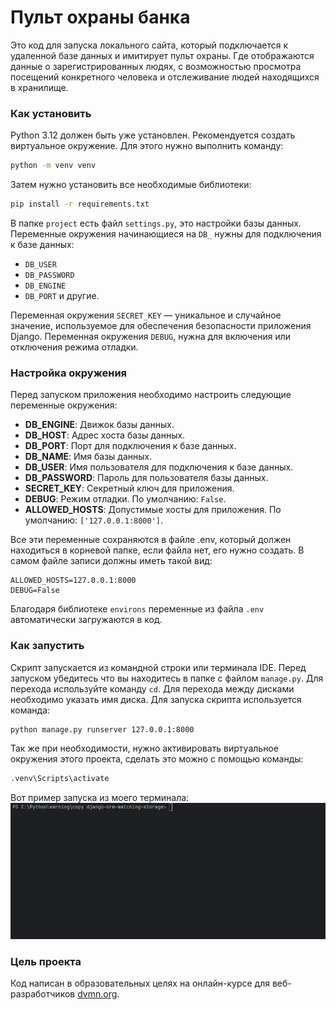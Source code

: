 # Пульт охраны банка

Это код для запуска локального сайта, который подключается к удаленной базе данных и 
имитирует пульт охраны. Где отображаются данные о зарегистрированных людях, с 
возможностью просмотра посещений конкретного человека и отслеживание людей
находящихся в хранилище. 

### Как установить

Python 3.12 должен быть уже установлен.
Рекомендуется создать виртуальное окружение. Для этого нужно выполнить команду:
```bash
python -m venv venv
```
Затем нужно установить все необходимые библиотеки:
```bash
pip install -r requirements.txt
``` 
В папке `project` есть файл `settings.py`, это настройки базы данных.\
Переменные окружения начинающиеся на `DB_` нужны для подключения к базе данных:
- `DB_USER` 
- `DB_PASSWORD`
- `DB_ENGINE`
- `DB_PORT` и другие.

Переменная окружения `SECRET_KEY` — уникальное и случайное значение, используемое для обеспечения 
безопасности приложения Django. Переменная окружения `DEBUG`, нужна для включения или отключения режима отладки.

### Настройка окружения

Перед запуском приложения необходимо настроить следующие переменные окружения:

- **DB_ENGINE**: Движок базы данных. 
- **DB_HOST**: Адрес хоста базы данных. 
- **DB_PORT**: Порт для подключения к базе данных.
- **DB_NAME**: Имя базы данных.
- **DB_USER**: Имя пользователя для подключения к базе данных.
- **DB_PASSWORD**: Пароль для пользователя базы данных.
- **SECRET_KEY**: Секретный ключ для приложения.
- **DEBUG**: Режим отладки. По умолчанию: `False`.
- **ALLOWED_HOSTS**: Допустимые хосты для приложения. По умолчанию: `['127.0.0.1:8000']`.

Все эти переменные сохраняются в файле .env, который должен находиться в корневой папке, 
если файла нет, его нужно создать.
В самом файле записи должны иметь такой вид: 
```
ALLOWED_HOSTS=127.0.0.1:8000
DEBUG=False
```
Благодаря библиотеке `environs` переменные из файла `.env` автоматически загружаются в код.

### Как запустить

Скрипт запускается из командной строки или терминала IDE.
Перед запуском убедитесь что вы находитесь в папке с файлом `manage.py`.
Для перехода используйте команду `cd`. Для перехода между дисками необходимо указать имя диска.
Для запуска скрипта используется команда: 
```bash
python manage.py runserver 127.0.0.1:8000
```
Так же при необходимости,
нужно активировать виртуальное окружения этого проекта, сделать это можно с помощью
команды: 
```bash
.venv\Scripts\activate
```
Вот пример запуска из моего терминала:
![terminal.gif](https://github.com/VASILIYKAS/lesson-2-django-orm-watching-storage/raw/master/images/terminal.gif)

### Цель проекта

Код написан в образовательных целях на онлайн-курсе для веб-разработчиков [dvmn.org](https://dvmn.org/).

